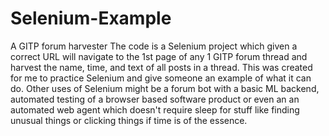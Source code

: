 # Selenium-Example
A GITP forum harvester
The code is a Selenium project which given a correct URL will navigate to the 1st page of any 1 GITP forum thread and harvest the name, time, and text of all posts in a thread.
This was created for me to practice Selenium and give someone an example of what it can do. Other uses of Selenium might be a forum bot with a basic ML backend, automated
testing of a browser based software product or even an an automated web agent which doesn't require sleep for stuff like finding unusual things or clicking things if 
time is of the essence.
